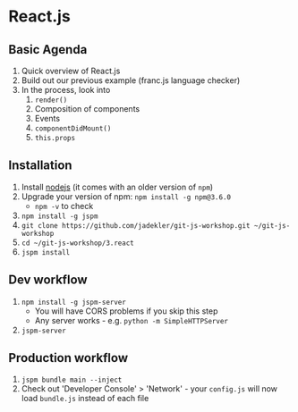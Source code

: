 # React.js

## Basic Agenda

1. Quick overview of React.js
1. Build out our previous example (franc.js language checker)
1. In the process, look into
    1. `render()`
    1. Composition of components
    1. Events
    1. `componentDidMount()`
    1. `this.props`

## Installation

1. Install [nodejs](https://nodejs.org/en/) (it comes with an older version of `npm`)
1. Upgrade your version of npm: `npm install -g npm@3.6.0`
    - `npm -v` to check
1. `npm install -g jspm`
1. `git clone https://github.com/jadekler/git-js-workshop.git ~/git-js-workshop`
1. `cd ~/git-js-workshop/3.react`
1. `jspm install`

## Dev workflow

1. `npm install -g jspm-server`
    - You will have CORS problems if you skip this step
    - Any server works - e.g. `python -m SimpleHTTPServer`
1. `jspm-server`

## Production workflow

1. `jspm bundle main --inject`
1. Check out 'Developer Console' > 'Network' - your `config.js` will now load `bundle.js` instead of each file